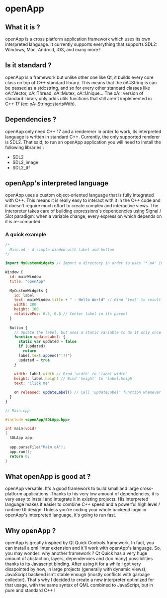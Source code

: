 # openApp

## What it is ?
openApp is a cross platform application framework which uses its own interpreted language.
It currently supports everything that supports SDL2: Windows, Mac, Android, iOS, and many more !

## Is it standard ?
openApp is a framework but unlike other one like Qt, it builds every core class on top of C++ standard library.
This means that the oA::String is can be passed as a std::string, and so for every other standard classes like oA::Vector, oA::Thread, oA::Mutex, oA::Unique...
The oA:: version of standard library only adds utils functions that still aren't implemented in C++ 17 (ex: oA::String::startsWith).

## Dependencies ?
openApp only need C++ 17 and a rendererer in order to work, its interpreted language is written in standard C++.
Currently, the only supported renderer is SDL2.
That said, to run an openApp application you will need to install the following libraries :
 - SDL2
 - SDL2_image
 - SDL2_ttf

## openApp's interpreted language
openApp uses a custom object-oriented language that is fully integrated with C++.
This means it is really easy to interact with it in the C++ code and it doesn't require much effort to create complex and interactive views.
The interpreter takes care of building expressions's dependencies using Signal / Slot paradigm: when a variable change, every expression which depends on it is re-computed.
### A quick example
```qml
/*
  Main.oA - A simple window with label and button
*/

import MyCustomWidgets // Import a directory in order to uses '*.oA' in it

Window {
  id: mainWindow
  title: "openApp"
  
  MyCustomWidgets {
    id: label
    text: mainWindow.title + " - Hello World" // Bind 'text' to result of expression
    width: 200
    height: 100
    relativePos: 0.5, 0.5 // Center label in its parent
  }
  
  Button {
    // Update the label, but uses a static variable to do it only once
    function updateLabel: {
      static var updated = false
      if (updated)
        return
      label.text.append("!!!")
      updated = true
    }
    
    width: label.width // Bind 'width' to 'label.width'
    height: label.height // Bind 'height' to 'label.heigh'
    text: "Click me"

    on released: updateLabel() // Call 'updateLabel' function whenever the button is released
  }
}
```
```c++
// Main.cpp

#include <openApp/SDLApp.hpp>

int main(void)
{
  SDLApp app;
  
  app.parseFile("Main.oA");
  app.run();
  return 0;
}
```

## What openApp is good at ?
openApp versatile. It's a good framework to build small and large cross-platform applications.
Thanks to his very low amount of dependencies, it is very easy to install and integrate it in existing projects.
His interpreted language makes it easier to combine C++ speed and a powerful high level / runtime UI design.
Unless you're coding your whole backend logic in openApp's interpreted language, it's going to run fast.

## Why openApp ?
openApp is greatly inspired by Qt Quick Controls framework.
In fact, you can install a qml linter extension and it'll work with openApp's language.
So, you may wonder: why another framework ?
Qt Quick has a very huge amount of abstaction, layers, dependencies and (too many) possibilities thanks to its Javascript binding.
After using it for a while I got very disapointed by how, in large projects (generally with dynamic views), JavaScript backend isn't stable enough (mostly conflicts with garbage collector).
That's why I decided to create a new interpreter optimized for that usage, with the same syntax of QML combined to JavaScript, but in pure and standard C++ !
